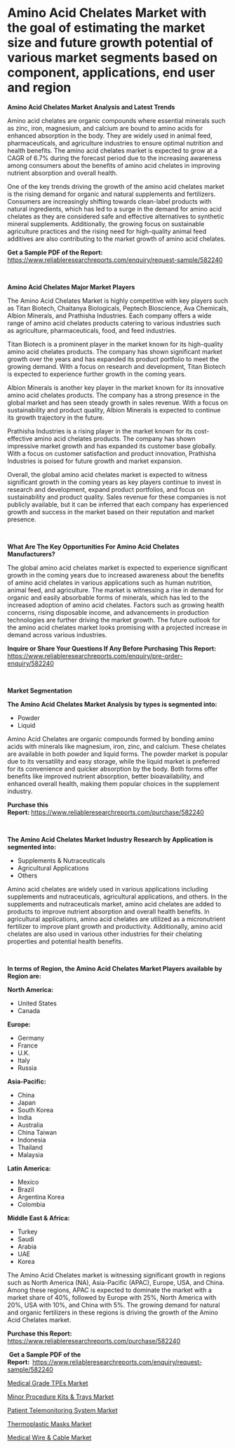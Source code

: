 <p><h1>Amino Acid Chelates Market with the goal of estimating the market size and future growth potential of various market segments based on component, applications, end user and region</h1></p><p><strong>Amino Acid Chelates Market Analysis and Latest Trends</strong></p>
<p><p>Amino acid chelates are organic compounds where essential minerals such as zinc, iron, magnesium, and calcium are bound to amino acids for enhanced absorption in the body. They are widely used in animal feed, pharmaceuticals, and agriculture industries to ensure optimal nutrition and health benefits. The amino acid chelates market is expected to grow at a CAGR of 6.7% during the forecast period due to the increasing awareness among consumers about the benefits of amino acid chelates in improving nutrient absorption and overall health.</p><p>One of the key trends driving the growth of the amino acid chelates market is the rising demand for organic and natural supplements and fertilizers. Consumers are increasingly shifting towards clean-label products with natural ingredients, which has led to a surge in the demand for amino acid chelates as they are considered safe and effective alternatives to synthetic mineral supplements. Additionally, the growing focus on sustainable agriculture practices and the rising need for high-quality animal feed additives are also contributing to the market growth of amino acid chelates.</p></p>
<p><strong>Get a Sample PDF of the Report:&nbsp;</strong> <a href="https://www.reliableresearchreports.com/enquiry/request-sample/582240">https://www.reliableresearchreports.com/enquiry/request-sample/582240</a></p>
<p>&nbsp;</p>
<p><strong>Amino Acid Chelates Major Market Players</strong></p>
<p><p>The Amino Acid Chelates Market is highly competitive with key players such as Titan Biotech, Chaitanya Biologicals, Peptech Bioscience, Ava Chemicals, Albion Minerals, and Prathisha Industries. Each company offers a wide range of amino acid chelates products catering to various industries such as agriculture, pharmaceuticals, food, and feed industries.</p><p>Titan Biotech is a prominent player in the market known for its high-quality amino acid chelates products. The company has shown significant market growth over the years and has expanded its product portfolio to meet the growing demand. With a focus on research and development, Titan Biotech is expected to experience further growth in the coming years.</p><p>Albion Minerals is another key player in the market known for its innovative amino acid chelates products. The company has a strong presence in the global market and has seen steady growth in sales revenue. With a focus on sustainability and product quality, Albion Minerals is expected to continue its growth trajectory in the future.</p><p>Prathisha Industries is a rising player in the market known for its cost-effective amino acid chelates products. The company has shown impressive market growth and has expanded its customer base globally. With a focus on customer satisfaction and product innovation, Prathisha Industries is poised for future growth and market expansion.</p><p>Overall, the global amino acid chelates market is expected to witness significant growth in the coming years as key players continue to invest in research and development, expand product portfolios, and focus on sustainability and product quality. Sales revenue for these companies is not publicly available, but it can be inferred that each company has experienced growth and success in the market based on their reputation and market presence.</p></p>
<p>&nbsp;</p>
<p><strong>What Are The Key Opportunities For Amino Acid Chelates Manufacturers?</strong></p>
<p><p>The global amino acid chelates market is expected to experience significant growth in the coming years due to increased awareness about the benefits of amino acid chelates in various applications such as human nutrition, animal feed, and agriculture. The market is witnessing a rise in demand for organic and easily absorbable forms of minerals, which has led to the increased adoption of amino acid chelates. Factors such as growing health concerns, rising disposable income, and advancements in production technologies are further driving the market growth. The future outlook for the amino acid chelates market looks promising with a projected increase in demand across various industries.</p></p>
<p><strong>Inquire or Share Your Questions If Any Before Purchasing This Report:</strong> <a href="https://www.reliableresearchreports.com/enquiry/pre-order-enquiry/582240">https://www.reliableresearchreports.com/enquiry/pre-order-enquiry/582240</a></p>
<p>&nbsp;</p>
<p><strong>Market Segmentation</strong></p>
<p><strong>The Amino Acid Chelates Market Analysis by types is segmented into:</strong></p>
<p><ul><li>Powder</li><li>Liquid</li></ul></p>
<p><p>Amino Acid Chelates are organic compounds formed by bonding amino acids with minerals like magnesium, iron, zinc, and calcium. These chelates are available in both powder and liquid forms. The powder market is popular due to its versatility and easy storage, while the liquid market is preferred for its convenience and quicker absorption by the body. Both forms offer benefits like improved nutrient absorption, better bioavailability, and enhanced overall health, making them popular choices in the supplement industry.</p></p>
<p><strong>Purchase this Report:&nbsp;</strong><a href="https://www.reliableresearchreports.com/purchase/582240">https://www.reliableresearchreports.com/purchase/582240</a></p>
<p>&nbsp;</p>
<p><strong>The Amino Acid Chelates Market Industry Research by Application is segmented into:</strong></p>
<p><ul><li>Supplements & Nutraceuticals</li><li>Agricultural Applications</li><li>Others</li></ul></p>
<p><p>Amino acid chelates are widely used in various applications including supplements and nutraceuticals, agricultural applications, and others. In the supplements and nutraceuticals market, amino acid chelates are added to products to improve nutrient absorption and overall health benefits. In agricultural applications, amino acid chelates are utilized as a micronutrient fertilizer to improve plant growth and productivity. Additionally, amino acid chelates are also used in various other industries for their chelating properties and potential health benefits.</p></p>
<p>&nbsp;</p>
<p><strong>In terms of Region, the Amino Acid Chelates Market Players available by Region are:</strong></p>
<p>
    <p> <strong> North America: </strong>
        <ul>
            <li>United States</li>
            <li>Canada</li>
        </ul>
        </p> 
    <p> <strong> Europe: </strong>
        <ul>
            <li>Germany</li>
            <li>France</li>
            <li>U.K.</li>
            <li>Italy</li>
            <li>Russia</li>
        </ul>
        </p> 
    <p> <strong> Asia-Pacific: </strong>
        <ul>
            <li>China</li>
            <li>Japan</li>
            <li>South Korea</li>
            <li>India</li>
            <li>Australia</li>
            <li>China Taiwan</li>
            <li>Indonesia</li>
            <li>Thailand</li>
            <li>Malaysia</li>
        </ul>
        </p> 
    <p> <strong> Latin America: </strong>
        <ul>
            <li>Mexico</li>
            <li>Brazil</li>
            <li>Argentina Korea</li>
            <li>Colombia</li>
        </ul>
        </p> 
    <p> <strong> Middle East & Africa: </strong>
        <ul>
            <li>Turkey</li>
            <li>Saudi</li>
            <li>Arabia</li>
            <li>UAE</li>
            <li>Korea</li>
        </ul>
    </p>
    </p>
<p><p>The Amino Acid Chelates market is witnessing significant growth in regions such as North America (NA), Asia-Pacific (APAC), Europe, USA, and China. Among these regions, APAC is expected to dominate the market with a market share of 40%, followed by Europe with 25%, North America with 20%, USA with 10%, and China with 5%. The growing demand for natural and organic fertilizers in these regions is driving the growth of the Amino Acid Chelates market.</p></p>
<p><strong>Purchase this Report: </strong><a href="https://www.reliableresearchreports.com/purchase/582240">https://www.reliableresearchreports.com/purchase/582240</a></p>
<p>&nbsp;<strong>Get a Sample PDF of the Report:&nbsp;&nbsp;</strong><a href="https://www.reliableresearchreports.com/enquiry/request-sample/582240">https://www.reliableresearchreports.com/enquiry/request-sample/582240</a></p>
<p><strong></strong></p>
<p><p><a href="https://medium.com/@tyreekhuel2023/medical-grade-tpes-market-trends-and-market-analysis-forecasted-for-period-2024-2031-bdd90679f156">Medical Grade TPEs Market</a></p><p><a href="https://medium.com/@tyreekhuel2023/minor-procedure-kits-amp-trays-market-exploring-market-share-market-trends-and-future-growth-741aa9620b2d">Minor Procedure Kits & Trays Market</a></p><p><a href="https://medium.com/@tyreekhuel2023/patient-telemonitoring-system-market-the-key-to-successful-business-strategy-forecast-till-2031-6ac88be58240">Patient Telemonitoring System Market</a></p><p><a href="https://medium.com/@tyreekhuel2023/decoding-thermoplastic-masks-market-metrics-market-share-trends-and-growth-patterns-27c11b215737">Thermoplastic Masks Market</a></p><p><a href="https://medium.com/@tyreekhuel2023/medical-wire-amp-cable-market-report-reveals-the-latest-trends-and-growth-opportunities-of-this-cade8888c47f">Medical Wire & Cable Market</a></p></p>